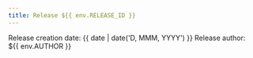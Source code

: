 ```yaml
---
title: Release ${{ env.RELEASE_ID }}
---
```


Release creation date: {{ date | date('D, MMM, YYYY') }}
Release author: ${{ env.AUTHOR }}
